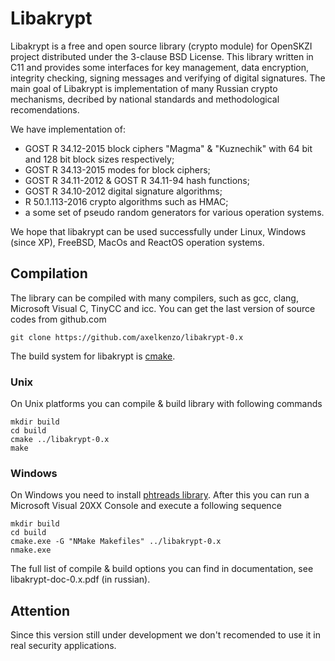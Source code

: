 # Libakrypt

Libakrypt is a free and open source library (crypto module) for OpenSKZI project
distributed under the 3-clause BSD License.
This library written in C11 and provides some interfaces for
key management, data encryption, integrity checking, signing messages and
verifying of digital signatures. The main goal of Libakrypt
is implementation of many Russian crypto mechanisms, decribed by national
standards and methodological recomendations.

We have implementation of:
 - GOST R 34.12-2015 block ciphers "Magma" & "Kuznechik" with 64 bit and 128 bit
   block sizes respectively;
 - GOST R 34.13-2015 modes for block ciphers;
 - GOST R 34.11-2012 & GOST R 34.11-94 hash functions;
 - GOST R 34.10-2012 digital signature algorithms;
 - R 50.1.113-2016 crypto algorithms such as HMAC;
 - a some set of pseudo random generators for various operation systems.

We hope that libakrypt can be used successfully
under Linux, Windows (since XP), FreeBSD, MacOs and ReactOS operation systems.

## Compilation

The library can be compiled with many compilers,
such as gcc, clang, Microsoft Visual C, TinyCC and icc.
You can get the last version of source codes from github.com

    git clone https://github.com/axelkenzo/libakrypt-0.x

The build system for libakrypt is [cmake](https://cmake.org/).

### Unix
On Unix platforms you can compile & build library with following commands

    mkdir build
    cd build
    cmake ../libakrypt-0.x
    make

### Windows
On Windows you need to install [phtreads library](https://sourceware.org/pthreads-win32/).
After this you can run a Microsoft Visual 20XX Console and execute a following sequence

    mkdir build
    cd build
    cmake.exe -G "NMake Makefiles" ../libakrypt-0.x
    nmake.exe

The full list of compile & build options you can find
in documentation, see libakrypt-doc-0.x.pdf (in russian).

## Attention

Since this version still under development we don't recomended to use it
in real security applications.


